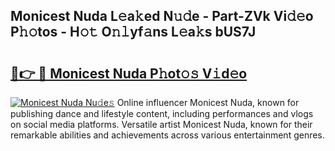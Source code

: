 ## Monicest Nuda L𝚎a𝚔ed N𝚞𝚍e - Part-ZVk Vi𝚍𝚎o P𝚑𝚘tos - H𝚘𝚝 O𝚗𝚕yf𝚊ns L𝚎a𝚔s bUS7J

# <h2><a href="http://kf53do.oniu.top/?m=Monicest+Nuda">🔗👉 🔴 Monicest Nuda P𝚑ot𝚘𝚜 V𝚒d𝚎o</a></h2>

[![Monicest Nuda Nu𝚍e𝚜](https://i.imgur.com/0qMVB7G.gif)](http://kf53do.oniu.top/?m=Monicest+Nuda)
Online influencer Monicest Nuda, known for publishing dance and lifestyle content, including performances and vlogs on social media platforms. Versatile artist Monicest Nuda, known for their remarkable abilities and achievements across various entertainment genres.  
